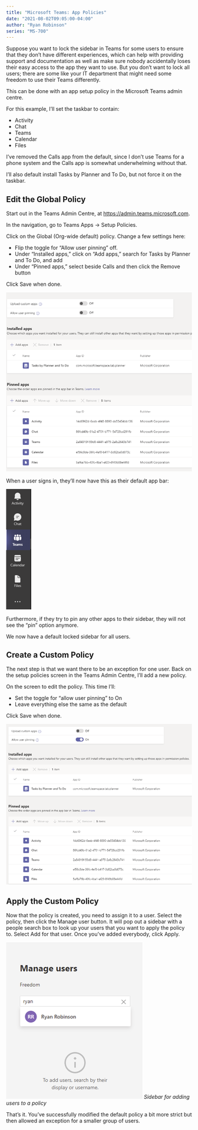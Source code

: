 ```yaml
---
title: "Microsoft Teams: App Policies"
date: "2021-08-02T09:05:00-04:00"
author: "Ryan Robinson"
series: "MS-700"
---
```


Suppose you want to lock the sidebar in Teams for some users to ensure that they don’t have different experiences, which can help with providing support and documentation as well as make sure nobody accidentally loses their easy access to the app they want to use. But you don’t want to lock all users; there are some like your IT department that might need some freedom to use their Teams differently.

This can be done with an app setup policy in the Microsoft Teams admin centre.

For this example, I’ll set the taskbar to contain:

- Activity
- Chat
- Teams
- Calendar
- Files

I’ve removed the Calls app from the default, since I don’t use Teams for a phone system and the Calls app is somewhat underwhelming without that.

I’ll also default install Tasks by Planner and To Do, but not force it on the taskbar.

## Edit the Global Policy

Start out in the Teams Admin Centre, at <https://admin.teams.microsoft.com>.

In the navigation, go to Teams Apps -&gt; Setup Policies.

Click on the Global (Org-wide default) policy. Change a few settings here:

- Flip the toggle for “Allow user pinning” off.
- Under “Installed apps,” click on “Add apps,” search for Tasks by Planner and To Do, and add
- Under “Pinned apps,” select beside Calls and then click the Remove button

Click Save when done.

![Policy editing screen with sections for general settings, installed apps, and pinned apps](./global-policy-changes.png)

When a user signs in, they’ll now have this as their default app bar:

!["Sidebar, with no Calls app"](./global-policy-with-no-calls-app.png)

Furthermore, if they try to pin any other apps to their sidebar, they will not see the “pin” option anymore.

We now have a default locked sidebar for all users.

## Create a Custom Policy

The next step is that we want there to be an exception for one user. Back on the setup policies screen in the Teams Admin Centre, I’ll add a new policy.

On the screen to edit the policy. This time I’ll:

- Set the toggle for “allow user pinning” to On
- Leave everything else the same as the default

Click Save when done.

![Policy editing screen with general settings, installed apps, and pinned apps](./freedom-policy.png)

## Apply the Custom Policy

Now that the policy is created, you need to assign it to a user. Select the policy, then click the Manage user button. It will pop out a sidebar with a people search box to look up your users that you want to apply the policy to. Select Add for that user. Once you’ve added everybody, click Apply.

![Manager users for the "Freedom" policy, adding the user "Ryan Robinson"](./add-user-teams-app-policy.png)
_Sidebar for adding users to a policy_

That’s it. You’ve successfully modified the default policy a bit more strict but then allowed an exception for a smaller group of users.
